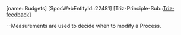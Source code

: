 ﻿---
type: TrizExample
aliases:
- Budgets
license: CC BY-SA 4.0
copyright: https://github.com/SpocWeb
IsDeleted: false
IsReadOnly: false
Confidential: public
tags: 
- Triz/Principle/Example
---
[name::Budgets]
[SpocWebEntityId::22481]
[Triz-Principle-Sub::[Triz-feedback](tech/Triz/Sub/Triz-feedback.md)]

--Measurements are used to decide when to modify a Process.